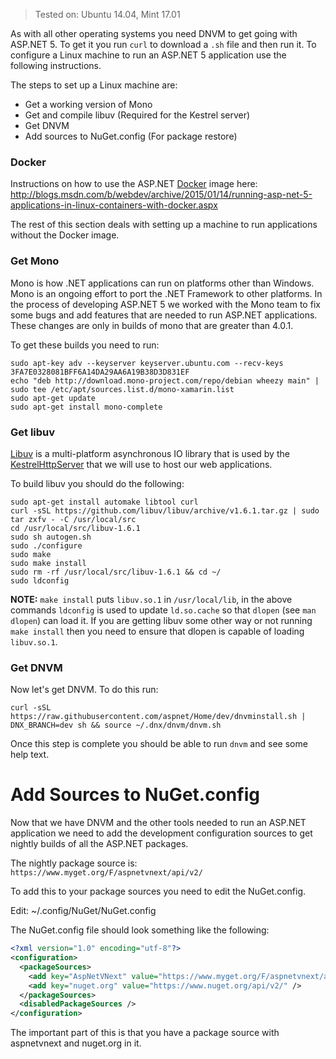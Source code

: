 > Tested on: Ubuntu 14.04, Mint 17.01

As with all other operating systems you need DNVM to get going with ASP.NET 5. To get it you run `curl` to download a `.sh` file and then run it. To configure a Linux machine to run an ASP.NET 5 application use the following instructions.

The steps to set up a Linux machine are:

 * Get a working version of Mono
 * Get and compile libuv (Required for the Kestrel server)
 * Get DNVM
 * Add sources to NuGet.config (For package restore)

### Docker

Instructions on how to use the ASP.NET [Docker](https://www.docker.com/) image here: http://blogs.msdn.com/b/webdev/archive/2015/01/14/running-asp-net-5-applications-in-linux-containers-with-docker.aspx

The rest of this section deals with setting up a machine to run applications without the Docker image.

### Get Mono

Mono is how .NET applications can run on platforms other than Windows. Mono is an ongoing effort to port the .NET Framework to other platforms. In the process of developing ASP.NET 5 we worked with the Mono team to fix some bugs and add features that are needed to run ASP.NET applications. These changes are only in builds of mono that are greater than 4.0.1.

To get these builds you need to run:

```
sudo apt-key adv --keyserver keyserver.ubuntu.com --recv-keys 3FA7E0328081BFF6A14DA29AA6A19B38D3D831EF
echo "deb http://download.mono-project.com/repo/debian wheezy main" | sudo tee /etc/apt/sources.list.d/mono-xamarin.list
sudo apt-get update
sudo apt-get install mono-complete
```

### Get libuv

[Libuv](https://github.com/libuv/libuv) is a multi-platform asynchronous IO library that is used by the [KestrelHttpServer](https://github.com/aspnet/KestrelHttpServer) that we will use to host our web applications.

To build libuv you should do the following:

```
sudo apt-get install automake libtool curl
curl -sSL https://github.com/libuv/libuv/archive/v1.6.1.tar.gz | sudo tar zxfv - -C /usr/local/src
cd /usr/local/src/libuv-1.6.1
sudo sh autogen.sh
sudo ./configure
sudo make 
sudo make install
sudo rm -rf /usr/local/src/libuv-1.6.1 && cd ~/
sudo ldconfig
```

**NOTE:** `make install` puts `libuv.so.1` in `/usr/local/lib`, in the above commands `ldconfig` is used to update `ld.so.cache` so that `dlopen` (see `man dlopen`) can load it. If you are getting libuv some other way or not running `make install` then you need to ensure that dlopen is capable of loading `libuv.so.1`.

### Get DNVM

Now let's get DNVM. To do this run:

```
curl -sSL https://raw.githubusercontent.com/aspnet/Home/dev/dnvminstall.sh | DNX_BRANCH=dev sh && source ~/.dnx/dnvm/dnvm.sh
```

Once this step is complete you should be able to run `dnvm` and see some help text.

# Add Sources to NuGet.config

Now that we have DNVM and the other tools needed to run an ASP.NET application we need to add the development configuration sources to get nightly builds of all the ASP.NET packages.

The nightly package source is: `https://www.myget.org/F/aspnetvnext/api/v2/`

To add this to your package sources you need to edit the NuGet.config.

Edit: ~/.config/NuGet/NuGet.config

The NuGet.config file should look something like the following:
```xml
<?xml version="1.0" encoding="utf-8"?>
<configuration>
  <packageSources>
    <add key="AspNetVNext" value="https://www.myget.org/F/aspnetvnext/api/v2/" />
    <add key="nuget.org" value="https://www.nuget.org/api/v2/" />
  </packageSources>
  <disabledPackageSources />
</configuration>
```
The important part of this is that you have a package source with aspnetvnext and nuget.org in it.
